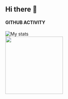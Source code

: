 ## Hi there 👋

#### GITHUB ACTIVITY

![My stats](https://github-readme-stats.vercel.app/api?username=vylenne&show_icons=true&theme=light&count_private=true)  
<img height="180em" src="https://github-readme-stats.vercel.app/api/top-langs/?username=vylenne&exclude_repo=KNN-Image-Classification&show_icons=true&hide_border=true&layout=compact&langs_count=8"/>

<!--
**vylenne/vylenne** is a ✨ _special_ ✨ repository because its `README.md` (this file) appears on your GitHub profile.

Here are some ideas to get you started:

- 🔭 I’m currently working on ...
- 🌱 I’m currently learning ...
- 👯 I’m looking to collaborate on ...
- 🤔 I’m looking for help with ...
- 💬 Ask me about ...
- 📫 How to reach me: ...
- 😄 Pronouns: ...
- ⚡ Fun fact: ...
-->
